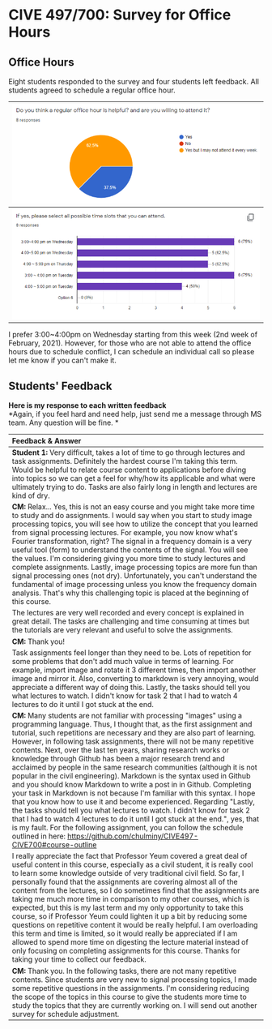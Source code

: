 # CIVE 497/700: Survey for Office Hours

## Office Hours
Eight students responded to the survey and four students left feedback. All students agreed to schedule a regular office hour. 

|![](graph.PNG)|
|:--:|
|![](time.PNG)|

I prefer 3:00~4:00pm on Wednesday starting from this week (2nd week of February, 2021). However, for those who are not able to attend the office hours due to schedule conflict, I can schedule an individual call so please let me know if you can't make it.  

## Students' Feedback 
**Here is my response to each written feedback**  
*Again, if you feel hard and need help, just send me a message through MS team. Any question will be fine. *

|Feedback & Answer|
|:---|
|**Student 1:** Very difficult, takes a lot of time to go through lectures and task assignments. Definitely the hardest course I'm taking this term. Would be helpful to relate course content to applications before diving into topics so we can get a feel for why/how its applicable and what were ultimately trying to do. Tasks are also fairly long in length and lectures are kind of dry.|
|**CM:** Relax... Yes, this is not an easy course and you might take more time to study and do assignments. I would say when you start to study image processing topics, you will see how to utilize the concept that you learned from signal processing lectures. For example, you now know what's Fourier transformation, right? The signal in a frequency domain is a very useful tool (form) to understand the contents of the signal. You will see the values. I'm considering giving you more time to study lectures and complete assignments. Lastly, image processing topics are more fun than signal processing ones (not dry). Unfortunately, you can't understand the fundamental of image processing unless you know the frequency domain analysis. That's why this challenging topic is placed at the beginning of this course.   
|The lectures are very well recorded and every concept is explained in great detail. The tasks are challenging and time consuming at times but the tutorials are very relevant and useful to solve the assignments.|
|**CM:** Thank you!|
|Task assignments feel longer than they need to be. Lots of repetition for some problems that don't add much value in terms of learning. For example, import image and rotate it 3 different times, then import another image and mirror it. Also, converting to markdown is very annoying, would appreciate a different way of doing this. Lastly, the tasks should tell you what lectures to watch. I didn't know for task 2 that I had to watch 4 lectures to do it until I got stuck at the end.|
|**CM:** Many students are not familiar with processing "images" using a programming language. Thus, I thought that, as the first assignment and tutorial, such repetitions are necessary and they are also part of learning. However, in following task assignments, there will not be many repetitive contents. Next, over the last ten years, sharing research works or knowledge through Github has been a major research trend and acclaimed by people in the same research communities (although it is not popular in the civil engineering). Markdown is the syntax used in Github and you should know Markdown to write a post in in Github. Completing your task in Markdown is not because I'm familiar with this syntax. I hope that you know how to use it and become experienced. Regarding "Lastly, the tasks should tell you what lectures to watch. I didn't know for task 2 that I had to watch 4 lectures to do it until I got stuck at the end.", yes, that is my fault. For the following assignment, you can follow the schedule outlined in here: https://github.com/chulminy/CIVE497-CIVE700#course-outline|
|I really appreciate the fact that Professor Yeum covered a great deal of useful content in this course, especially as a civil student, it is really cool to learn some knowledge outside of very traditional civil field. So far, I personally found that the assignments are covering almost all of the content from the lectures, so I do sometimes find that the assignments are taking me much more time in comparison to my other courses, which is expected, but this is my last term and my only opportunity to take this course, so if Professor Yeum could lighten it up a bit by reducing some questions on repetitive content it would be really helpful. I am overloading this term and time is limited, so it would really be appreciated if I am allowed to spend more time on digesting the lecture material instead of only focusing on completing assignments for this course. Thanks for taking your time to collect our feedback.|
|**CM:** Thank you. In the following tasks, there are not many repetitive contents. Since students are very new to signal processing topics, I made some repetitive questions in the assignments. I'm considering reducing the scope of the topics in this course to give the students more time to study the topics that they are currently working on. I will send out another survey for schedule adjustment.|
